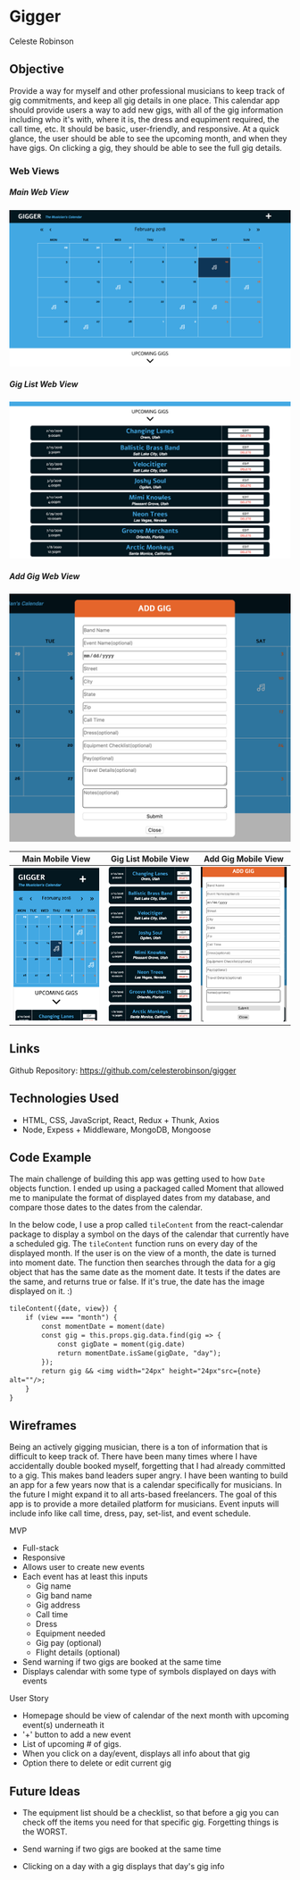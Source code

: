 # Gigger

Celeste Robinson

## Objective

Provide a way for myself and other professional musicians to keep track of gig commitments, and keep all gig details in one place. This calendar app should provide users a way to add new gigs, with all of the gig information including who it's with, where it is, the dress and equpiment required, the call time, etc. It should be basic, user-friendly, and responsive. At a quick glance, the user should be able to see the upcoming month, and when they have gigs. On clicking a gig, they should be able to see the full gig details.

### Web Views

##### Main Web View
![main-web](screenshots/main-web.png)

##### Gig List Web View
![gig-list](screenshots/upcoming-web.png)

##### Add Gig Web View
![add-gig](screenshots/add-gig-web.png)

Main Mobile View | Gig List Mobile View | Add Gig Mobile View
--- | --- | ---
<img alt="main-mobile-view" src="screenshots/main-mobile.png" width="300" height="auto"> | <img alt="upcoming-mobile-view" src="screenshots/upcoming-mobile.png" width="300" height="auto"> | <img alt="add-gig-mobile-view" src="screenshots/add-gig-mobile.png" width="300" height="auto">

## Links

Github Repository: https://github.com/celesterobinson/gigger

## Technologies Used
* HTML, CSS, JavaScript, React, Redux + Thunk, Axios
* Node, Expess + Middleware, MongoDB, Mongoose

## Code Example

The main challenge of building this app was getting used to how ```Date``` objects function. I ended up using a packaged called Moment that allowed me to manipulate the format of displayed dates from my database, and compare those dates to the dates from the calendar. 

In the below code, I use a prop called ```tileContent``` from the react-calendar package to display a symbol on the days of the calendar that currently have a scheduled gig. The ```tileContent``` function runs on every day of the displayed month. If the user is on the view of a month, the date is turned into moment date. The function then searches through the data for a gig object that has the same date as the moment date. It tests if the dates are the same, and returns true or false. If it's true, the date has the image displayed on it. :)

```
tileContent({date, view}) {
    if (view === "month") {
        const momentDate = moment(date)
        const gig = this.props.gig.data.find(gig => {
            const gigDate = moment(gig.date)
            return momentDate.isSame(gigDate, "day");
        });
        return gig && <img width="24px" height="24px"src={note} alt=""/>;
    }
}
```

## Wireframes

Being an actively gigging musician, there is a ton of information that is difficult to keep track of. There have been many times where I have accidentally double booked myself, forgetting that I had already committed to a gig. This makes band leaders super angry. I have been wanting to build an app for a few years now that is a calendar specifically for musicians. In the future I might expand it to all arts-based freelancers. The goal of this app is to provide a more detailed platform for musicians. Event inputs will include info like call time, dress, pay, set-list, and event schedule.

MVP 
* Full-stack
* Responsive
* Allows user to create new events
* Each event has at least this inputs
    * Gig name
    * Gig band name
    * Gig address
    * Call time
    * Dress
    * Equipment needed
    * Gig pay (optional)
    * Flight details (optional)
* Send warning if two gigs are booked at the same time
* Displays calendar with some type of symbols displayed on days with events

User Story
* Homepage should be view of calendar of the next month with upcoming event(s) underneath it
* '+' button to add a new event
* List of upcoming # of gigs.
* When you click on a day/event, displays all info about that gig
* Option there to delete or edit current gig

## Future Ideas

* The equipment list should be a checklist, so that before a gig you can check off the items you need for that specific gig. Forgetting things is the WORST.

* Send warning if two gigs are booked at the same time

* Clicking on a day with a gig displays that day's gig info

